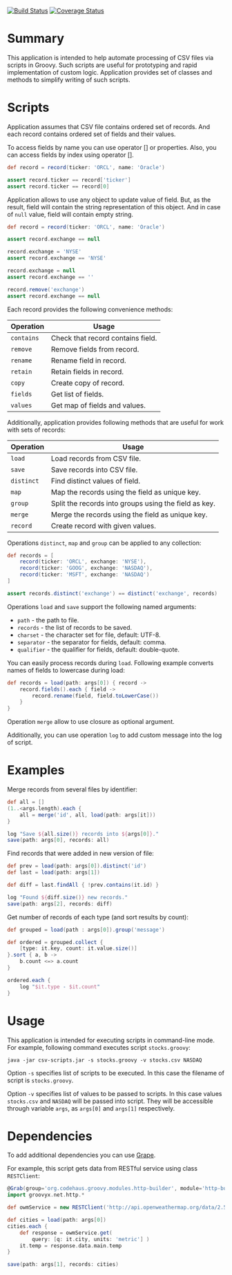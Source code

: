 [![Build Status](https://travis-ci.org/hrytsenko/csv-scripts.svg?branch=master)](https://travis-ci.org/hrytsenko/csv-scripts)
[![Coverage Status](https://coveralls.io/repos/hrytsenko/csv-scripts/badge.png?branch=master)](https://coveralls.io/r/hrytsenko/csv-scripts?branch=master)

# Summary

This application is intended to help automate processing of CSV files via scripts in Groovy.
Such scripts are useful for prototyping and rapid implementation of custom logic.
Application provides set of classes and methods to simplify writing of such scripts.

# Scripts

Application assumes that CSV file contains ordered set of records.
And each record contains ordered set of fields and their values.

To access fields by name you can use operator [] or properties.
Also, you can access fields by index using operator [].

```groovy
def record = record(ticker: 'ORCL', name: 'Oracle')

assert record.ticker == record['ticker']
assert record.ticker == record[0]
```

Application allows to use any object to update value of field.
But, as the result, field will contain the string representation of this object.
And in case of `null` value, field will contain empty string.

```groovy
def record = record(ticker: 'ORCL', name: 'Oracle')

assert record.exchange == null

record.exchange = 'NYSE'
assert record.exchange == 'NYSE'

record.exchange = null
assert record.exchange == ''

record.remove('exchange')
assert record.exchange == null
```

Each record provides the following convenience methods:

Operation   | Usage
------------|---------------------------------
`contains`  | Check that record contains field.
`remove`    | Remove fields from record.
`rename`    | Rename field in record.
`retain`    | Retain fields in record.
`copy`      | Create copy of record.
`fields`    | Get list of fields.
`values`    | Get map of fields and values.

Additionally, application provides following methods that are useful for work with sets of records:

Operation   | Usage
------------|---------------------------------
`load`      | Load records from CSV file.
`save`      | Save records into CSV file.
`distinct`  | Find distinct values of field.
`map`       | Map the records using the field as unique key.
`group`     | Split the records into groups using the field as key.
`merge`     | Merge the records using the field as unique key.
`record`    | Create record with given values.

Operations `distinct`, `map` and `group` can be applied to any collection:

```groovy
def records = [
    record(ticker: 'ORCL', exchange: 'NYSE'),
    record(ticker: 'GOOG', exchange: 'NASDAQ'),
    record(ticker: 'MSFT', exchange: 'NASDAQ')
]

assert records.distinct('exchange') == distinct('exchange', records)
```

Operations `load` and `save` support the following named arguments:

* `path` - the path to file.
* `records` - the list of records to be saved.
* `charset` - the character set for file, default: UTF-8.
* `separator` - the separator for fields, default: comma.
* `qualifier` - the qualifier for fields, default: double-quote.

You can easily process records during `load`.
Following example converts names of fields to lowercase during load:

```groovy
def records = load(path: args[0]) { record ->
    record.fields().each { field ->
        record.rename(field, field.toLowerCase())
    }
}
```

Operation `merge` allow to use closure as optional argument.

Additionally, you can use operation `log` to add custom message into the log of script.

# Examples

Merge records from several files by identifier:

```groovy
def all = []
(1..<args.length).each {
    all = merge('id', all, load(path: args[it]))
}

log "Save ${all.size()} records into ${args[0]}."
save(path: args[0], records: all)
```

Find records that were added in new version of file:

```groovy
def prev = load(path: args[0]).distinct('id')
def last = load(path: args[1])

def diff = last.findAll { !prev.contains(it.id) }

log "Found ${diff.size()} new records."
save(path: args[2], records: diff)
```

Get number of records of each type (and sort results by count):

```groovy
def grouped = load(path : args[0]).group('message')

def ordered = grouped.collect {
    [type: it.key, count: it.value.size()]
}.sort { a, b ->
    b.count <=> a.count
}

ordered.each {
    log "$it.type - $it.count"
}
```

# Usage

This application is intended for executing scripts in command-line mode.
For example, following command executes script `stocks.groovy`:

```
java -jar csv-scripts.jar -s stocks.groovy -v stocks.csv NASDAQ
```

Option `-s` specifies list of scripts to be executed.
In this case the filename of script is `stocks.groovy`.

Option `-v` specifies list of values to be passed to scripts.
In this case values `stocks.csv` and `NASDAQ` will be passed into script.
They will be accessible through variable `args`, as `args[0]` and `args[1]` respectively.

# Dependencies

To add additional dependencies you can use [Grape](http://groovy.codehaus.org/Grape).

For example, this script gets data from RESTful service using class `RESTClient`:

```groovy
@Grab(group='org.codehaus.groovy.modules.http-builder', module='http-builder', version='0.7.1')
import groovyx.net.http.*

def owmService = new RESTClient('http://api.openweathermap.org/data/2.5/weather')

def cities = load(path: args[0])
cities.each {
    def response = owmService.get(
        query: [q: it.city, units: 'metric'] )
    it.temp = response.data.main.temp
}

save(path: args[1], records: cities)
```
